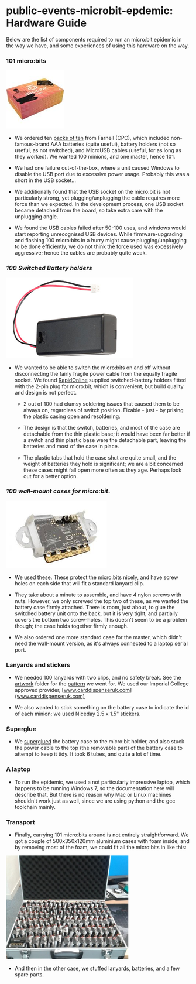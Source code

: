 # public-events-microbit-epdemic: Hardware Guide

Below are the list of components required to run an micro:bit
epidemic in the way we have, and some experiences of using 
this hardware on the way.

### 101 micro:bits

![The micro:bit 10-pack](images/kit-mb.png)

* We ordered ten [packs of ten](http://cpc.farnell.com/bbc-micro-bit/mb224-us/bbc-micro-bit-club-fcc-10-pack/dp/ED00316?rpsku=rel2:ED00036&isexcsku=false)
from Farnell (CPC), which included non-famous-brand AAA batteries (quite useful),
battery holders (not so useful, as not switched), and MicroUSB
cables (useful, for as long as they worked). We wanted 100
minions, and one master, hence 101.

* We had one failure out-of-the-box, where a unit caused
Windows to disable the USB port due to excessive power usage. 
Probably this was a short in the USB socket...

* We additionally found that the USB socket on the micro:bit is
not particularly strong, yet plugging/unplugging the cable
requires more force than we expected. In the development 
process, one USB socket became detached from the board, so take
extra care with the unplugging angle.

* We found the USB cables failed after 50-100 uses, and 
windows would start reporting unrecognised USB devices. While
firmware-upgrading and flashing 100 micro:bits in a hurry 
might cause plugging/unplugging to be done efficiently, we do
not think the force used was excessively aggressive; hence the
cables are probably quite weak.

### _100 Switched Battery holders_

![Switched battery holder](images/kit-sbh.png)

* We wanted to be able to
switch the micro:bits on and off without disconnecting the 
fairly fragile power cable from the equally fragile socket. We 
found [RapidOnline](https://www.rapidonline.com/bbc-micro-bit-switched-battery-box-2-x-aaa-18-2899)
supplied switched-battery holders fitted
with the 2-pin plug for micro:bit, which is convenient, but
build quality and design is not perfect.  
  
  * 2 out of 100 had clumsy soldering issues that caused them to be
  always on, regardless of switch position. Fixable - just - by
  prising the plastic casing open and resoldering.
  
  * The design is that the switch, batteries, and most of the
  case are detachable from the thin plastic base; it would have
  been far better if a switch and thin plastic base were the
  detachable part, leaving the batteries and most of the case in
  place.
  
  * The plastic tabs that hold the case shut are quite small, and
  the weight of batteries they hold is significant; we
  are a bit concerned these cases might fall open more often as
  they age. Perhaps look out for a better option.
  
### _100 wall-mount cases for micro:bit_. 

![Wall-mount case for micro:bit](images/kit-wm.png)

* We used [these](http://cpc.farnell.com/kitronik/5605/mi-pro-mountable-case/dp/ED00030). 
These protect the micro:bits nicely, and have screw holes on each side that will fit a
standard lanyard clip.

* They take about a minute to assemble, and have 4 nylon screws
with nuts. However, we only screwed the top two of these, as we
wanted the battery case firmly attached. There is room, just
about, to glue the switched battery unit onto the back, but it 
is very tight, and partially covers the bottom two screw-holes.
This doesn't seem to be a problem though; the case holds 
together firmly enough.

* We also ordered one more standard case for the master, which
didn't need the wall-mount version, as it's always connected 
to a laptop serial port.

### Lanyards and stickers

* We needed 100 lanyards with two clips, and no safety break.
See the [artwork](../artwork) folder for the [pattern](../artwork/microbit-epi-lanyard.png) we went for.
We used our Imperial College approved provider, [www.carddispenseruk.com](www.carddispenseruk.com)

* We also wanted to stick something on the battery case to 
indicate the id of each minion; we used Niceday 2.5 x 1.5" 
stickers.

### Superglue

* We [superglued](https://www.amazon.co.uk/Loctite-Triple-Instant-Adhesive-Bonding/dp/B01BUA92PM/ref=sr_1_7?ie=UTF8&qid=1530712161&sr=8-7&keywords=super+glue+triple) 
the battery case to the micro:bit holder,
and also stuck the power cable to the top (the removable part)
of the battery case to attempt to keep it tidy. It took 6 tubes,
and quite a lot of time.

### A laptop

* To run the epidemic, we used a not particularly
impressive laptop, which happens to be running Windows 7,
so the documentation here will describe that. But there is
no reason why Mac or Linux machines shouldn't work just
as well, since we are using python and the gcc toolchain 
mainly.

### Transport

* Finally, carrying 101 micro:bits around is not entirely straightforward. 
We got a couple of 500x350x120mm aluminium cases with foam inside, and by removing most
of the foam, we could fit all the micro:bits in like this:

![Case of micro:bits](images/kit-fc.jpg)

* And then in the other case, we stuffed lanyards, batteries, and a few spare parts.

